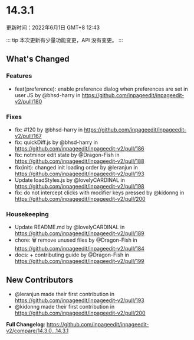 # 14.3.1

更新时间：2022年6月1日 GMT+8 12:43

::: tip
本次更新有少量功能变更，API 没有变更。
:::

## What's Changed

### Features

- feat(preference): enable preference dialog when preferences are set in user JS by @bhsd-harry in https://github.com/inpageedit/inpageedit-v2/pull/180

### Fixes

- fix: #120 by @bhsd-harry in https://github.com/inpageedit/inpageedit-v2/pull/167
- fix: quickDiff.js by @bhsd-harry in https://github.com/inpageedit/inpageedit-v2/pull/186
- fix: notminor edit state by @Dragon-Fish in https://github.com/inpageedit/inpageedit-v2/pull/188
- fix(init): changed init loading order by @leranjun in https://github.com/inpageedit/inpageedit-v2/pull/193
- Update loadStyles.js by @lovelyCARDINAL in https://github.com/inpageedit/inpageedit-v2/pull/198
- fix: do not intercept clicks with modifier keys pressed by @kidonng in https://github.com/inpageedit/inpageedit-v2/pull/200

### Housekeeping

- Update README.md by @lovelyCARDINAL in https://github.com/inpageedit/inpageedit-v2/pull/189
- chore: :wastebasket: remove unused files by @Dragon-Fish in https://github.com/inpageedit/inpageedit-v2/pull/184
- docs: + contributing guide by @Dragon-Fish in https://github.com/inpageedit/inpageedit-v2/pull/199

## New Contributors

- @leranjun made their first contribution in https://github.com/inpageedit/inpageedit-v2/pull/193
- @kidonng made their first contribution in https://github.com/inpageedit/inpageedit-v2/pull/200

**Full Changelog**: https://github.com/inpageedit/inpageedit-v2/compare/14.3.0...14.3.1

